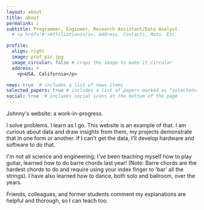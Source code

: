 ```yaml
---
layout: about
title: about
permalink: /
subtitle: Programmer, Engineer, Research Assistant/Data Analyst.
  # <a href='#'>Affiliations</a>. Address. Contacts. Moto. Etc.

profile:
  align: right
  image: prof_pic.jpg
  image_circular: false # crops the image to make it circular
  address: >
    <p>USA, California</p>

news: true  # includes a list of news items
selected_papers: true # includes a list of papers marked as "selected={true}"
social: true  # includes social icons at the bottom of the page
---
```


Johnny's website: a work-in-progress.

I solve problems. I learn as I go. This website is an example of that. I am curious about data and draw insights from them, my projects demonstrate that in one form or another. If I can't get the data, I'll develop hardware and software to do that.

I'm not all science and engineering; I've been teaching myself how to play guitar, learned how to do barre chords last year! (Note: Barre chords are the hardest chords to do and require using your index finger to 'bar' all the strings). I have also learned how to dance, both solo and ballroom, over the years.

Friends, colleagues, and former students comment my explanations are helpful and thorough, so I can teach too.

<!-- Write your biography here. Tell the world about yourself. Link to your favorite [subreddit](http://reddit.com). You can put a picture in, too. The code is already in, just name your picture `prof_pic.jpg` and put it in the `img/` folder.

Put your address / P.O. box / other info right below your picture. You can also disable any these elements by editing `profile` property of the YAML header of your `_pages/about.md`. Edit `_bibliography/papers.bib` and Jekyll will render your [publications page](/al-folio/publications/) automatically.

Link to your social media connections, too. This theme is set up to use [Font Awesome icons](http://fortawesome.github.io/Font-Awesome/) and [Academicons](https://jpswalsh.github.io/academicons/), like the ones below. Add your Facebook, Twitter, LinkedIn, Google Scholar, or just disable all of them. -->

<!-- TODO:
BIB:
https://en.wikipedia.org/wiki/BibTeX
https://www.lifewire.com/bibtex-file-2619874
 -->
